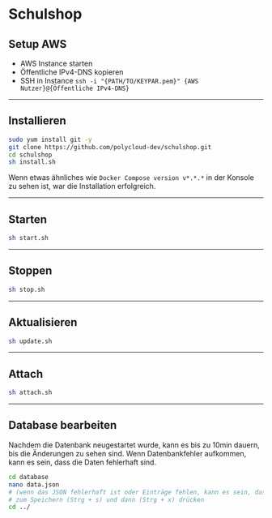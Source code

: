 # Schulshop

## Setup AWS
- AWS Instance starten
- Öffentliche IPv4-DNS kopieren
- SSH in Instance
`ssh -i "{PATH/TO/KEYPAR.pem}" {AWS Nutzer}@{Öffentliche IPv4-DNS}`

---

## Installieren
```sh
sudo yum install git -y
git clone https://github.com/polycloud-dev/schulshop.git
cd schulshop
sh install.sh
```
Wenn etwas ähnliches wie `Docker Compose version v*.*.*` in der Konsole zu sehen ist, war die Installation erfolgreich.

---

## Starten
```sh
sh start.sh
```

---

## Stoppen
```sh
sh stop.sh
```

---

## Aktualisieren
```sh
sh update.sh
```

---

## Attach
```sh
sh attach.sh
```

--- 

## Database bearbeiten
Nachdem die Datenbank neugestartet wurde, kann es bis zu 10min dauern, bis die Änderungen zu sehen sind.
Wenn Datenbankfehler aufkommen, kann es sein, dass die Daten fehlerhaft sind.
```sh
cd database
nano data.json
# (wenn das JSON fehlerhaft ist oder Einträge fehlen, kann es sein, dass ein Datenbankfehler kommt)
# zum Speichern (Strg + s) und dann (Strg + x) drücken
cd ../
```